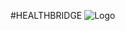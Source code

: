 #HEALTHBRIDGE
![Logo](https://drive.google.com/file/d/1BabiL936RP873_EBY0F_x7j9kZhNN0xW/view?usp=share_link)
